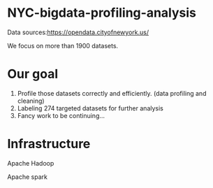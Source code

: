 # NYC-bigdata-profiling-analysis

Data sources:https://opendata.cityofnewyork.us/

We focus on more than 1900 datasets.

# Our goal
1. Profile those datasets correctly and efficiently. (data profiling and cleaning)
2. Labeling 274 targeted datasets for further analysis
3. Fancy work to be continuing...


# Infrastructure
Apache Hadoop

Apache spark
